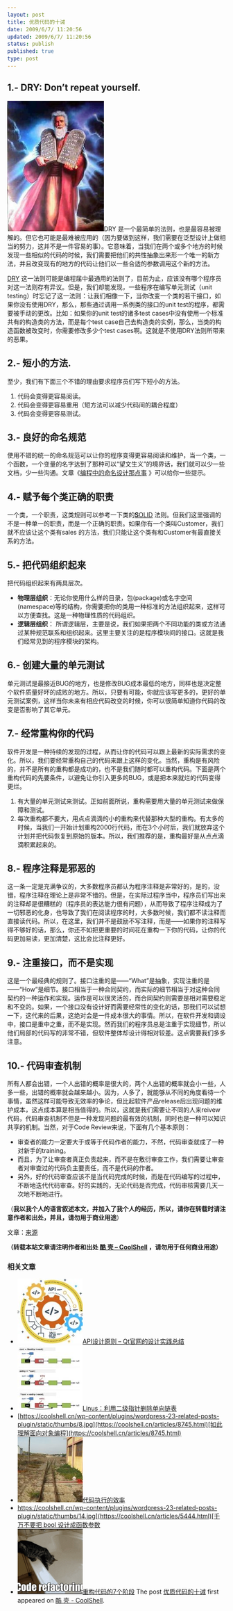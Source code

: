```yaml
---
layout: post
title: 优质代码的十诫
date: 2009/6/7/ 11:20:56
updated: 2009/6/7/ 11:20:56
status: publish
published: true
type: post
---
```



1.- DRY: Don’t repeat yourself.
-------------------------------


[![10commandements](../wp-content/uploads/2009/06/10commandements-223x300.jpg "10commandements")](https://coolshell.cn/wp-content/uploads/2009/06/10commandements.jpg)DRY 是一个最简单的法则，也是最容易被理解的。但它也可能是最难被应用的（因为要做到这样，我们需要在泛型设计上做相当的努力，这并不是一件容易的事）。它意味着，当我们在两个或多个地方的时候发现一些相似的代码的时候，我们需要把他们的共性抽象出来形一个唯一的新方法，并且改变现有的地方的代码让他们以一些合适的参数调用这个新的方法。


[DRY](http://en.wikipedia.org/wiki/Don%27t_repeat_yourself) 这一法则可能是编程届中最通用的法则了，目前为止，应该没有哪个程序员对这一法则存有异议。但是，我们却能发现，一些程序在编写单元测试（unit testing）时忘记了这一法则：让我们相像一下，当你改变一个类的若干接口，如果你没有使用DRY，那么，那些通过调用一系例类的接口的unit test的程序，都需要被手动的更改。比如：如果你的unit test的诸多test cases中没有使用一个标准共有的构造类的方法，而是每个test case自己去构造类的实例，那么，当类的构造函数被改变时，你需要修改多少个test cases啊。这就是不使用DRY法则所带来的恶果。



2.- 短小的方法.
----------


至少，我们有下面三个不错的理由要求程序员们写下短小的方法。


1. 代码会变得更容易阅读。
2. 代码会变得更容易重用（短方法可以减少代码间的耦合程度）
3. 代码会变得更容易测试。


3.- 良好的命名规范
-----------


使用不错的统一的命名规范可以让你的程序变得更容易阅读和维护，当一个类，一个函数，一个变量的名字达到了那种可以“望文生义”的境界话，我们就可以少一些文档，少一些沟通。文章《[编程中的命名设计那点事](https://coolshell.cn/articles/990.html) 》可以给你一些提示。


4.- 赋予每个类正确的职责
--------------


一个类，一个职责，这类规则可以参考一下类的[**S**OLID](http://butunclebob.com/ArticleS.UncleBob.PrinciplesOfOod) 法则。但我们这里强调的不是一种单一的职责，而是一个正确的职责。如果你有一个类叫Customer，我们就不应该让这个类有sales 的方法，我们只能让这个类有和Customer有最直接关系的方法。


5.- 把代码组织起来
-----------


把代码组织起来有两具层次。


* **物理层组织**：无论你使用什么样的目录，包(package)或名字空间(namespace)等的结构，你需要把你的类用一种标准的方法组织起来，这样可以方便查找。这是一种物理性质的代码组织。
* **逻辑层组织**： 所谓逻辑层，主要是说，我们如果把两个不同功能的类或方法通过某种规范联系和组织起来。这里主要关注的是程序模块间的接口。这就是我们经常见到的程序模块的架构。


6.- 创建大量的单元测试
-------------


单元测试是最接近BUG的地方，也是修改BUG成本最低的地方，同样也是决定整个软件质量好坏的成败的地方。所以，只要有可能，你就应该写更多的，更好的单元测试案例，这样当你未来有相应代码改变的时候，你可以很简单知道你代码的改变是否影响了其它单元。


7.- 经常重构你的代码
------------


软件开发是一种持续的发现的过程，从而让你的代码可以跟上最新的实际需求的变化。所以，我们要经常重构自己的代码来跟上这样的变化。当然，重构是有风险的，并不是所有的重构都是成功的，也不是我们随时都可以重构代码。下面是两个重构代码的先要条件，以避免让你引入更多的BUG，或是把本来就烂的代码变得更烂。


1. 有大量的单元测试来测试。正如前面所说，重构需要用大量的单元测试来做保障和测试。
2. 每次重构都不要大，用点点滴滴的小的重构来代替那种大型的重构。有太多的时候，当我们一开始计划重构2000行代码，而在3个小时后，我们就放弃这个计划并把代码恢复到原始的版本。所以，我们推荐的是，重构最好是从点点滴滴积累起来的。


8.- 程序注释是邪恶的
------------


这一条一定是充满争议的，大多数程序员都认为程序注释是非常好的，是的，没错，程序注释在理论上是非常不错的。但是，在实际过程序当中，程序员们写出来的注释却是很糟糕的（程序员的表达能力很有问题），从而导致了程序注释成为了一切邪恶的化身，也导致了我们在阅读程序的时，大多数时候，我们都不读注释而直接读代码。所以，在这里，我们并不是鼓励不写注释，而是——如果你的注释写得不够好的话，那么，你还不如把更重要的时间花在重构一下你的代码，让你的代码更加易读，更加清楚，这比会比注释更好。


9.- 注重接口，而不是实现
--------------


这是一个最经典的规则了。接口注重的是——“What”是抽象，实现注重的是——“How”是细节。接口相当于一种合同契约，而实际的细节相当于对这种合同契约的一种运作和实现。运作是可以很灵活的，而合同契约则需要是相对需要稳定和不变的。如果，一个接口没有设计好而需要经常性的变化的话，那我们可以试想一下，这代来的后果，这绝对会是一件成本很大的事情。所以，在软件开发和调设中，接口是重中之重，而不是实现。然而我们的程序员总是注重于实现细节，所以他们局部的代码写的非常不错，但软件整体却设计得相对较差。这点需要我们多多注意。


10.- 代码审查机制
-----------


所有人都会出错，一个人出错的概率是很大的，两个人出错的概率就会小一些，人多一些，出错的概率就会越来越小。因为，人多了，就能够从不同的角度看待一个事情，虽然这样可能导致无效率的争论，但比起软件产品release后出现问题的维护成本，这点成本算是相当值得的。所以，这就是我们需要让不同的人来reivew代码，代码审查机制不但是一种发现问题的最有效的机制，同时也是一种可以知识共享的机制。当然，对于Code Review来说，下面有几个基本原则：


* 审查者的能力一定要大于或等于代码作者的能力，不然，代码审查就成了一种对新手的training。
* 而且，为了让审查者真正负责起来，而不是在敷衍审查工作，我们需要让审查者对审查过的代码负主要责任，而不是代码的作者。
* 另外，好的代码审查应该不是当代码完成的时候，而是在代码编写的过程中，不断地迭代代码审查。好的实践的，无论代码是否完成，代码审核需要几天一次地不断地进行。


（**我以我个人的语言叙述本文，并加入了我个人的经历，所以，请你在转载时请注意作者和出处，并且，请勿用于商业用途**）


文章：[来源](http://makinggoodsoftware.com/2009/06/04/10-commandments-for-creating-good-code/)



**（转载本站文章请注明作者和出处 [酷 壳 – CoolShell](https://coolshell.cn/) ，请勿用于任何商业用途）**



### 相关文章

* [![API设计原则 – Qt官网的设计实践总结](../wp-content/uploads/2017/07/api-design-300x278-2-150x150.jpg)](https://coolshell.cn/articles/18024.html)[API设计原则 – Qt官网的设计实践总结](https://coolshell.cn/articles/18024.html)
* [![Linus：利用二级指针删除单向链表](../wp-content/uploads/2013/02/linus_pointer_to_pointer-150x150.jpg)](https://coolshell.cn/articles/8990.html)[Linus：利用二级指针删除单向链表](https://coolshell.cn/articles/8990.html)
* [https://coolshell.cn/wp-content/plugins/wordpress-23-related-posts-plugin/static/thumbs/8.jpg](https://coolshell.cn/articles/8745.html)[如此理解面向对象编程](https://coolshell.cn/articles/8745.html)
* [![代码执行的效率](../wp-content/uploads/2012/07/muxnt-150x150.jpg)](https://coolshell.cn/articles/7886.html)[代码执行的效率](https://coolshell.cn/articles/7886.html)
* [https://coolshell.cn/wp-content/plugins/wordpress-23-related-posts-plugin/static/thumbs/14.jpg](https://coolshell.cn/articles/5444.html)[千万不要把 bool 设计成函数参数](https://coolshell.cn/articles/5444.html)
* [![重构代码的7个阶段](../wp-content/uploads/2011/08/538efefbjw1dt8f6ua5rpg-150x150.gif)](https://coolshell.cn/articles/5201.html)[重构代码的7个阶段](https://coolshell.cn/articles/5201.html)
The post [优质代码的十诫](https://coolshell.cn/articles/1007.html) first appeared on [酷 壳 - CoolShell](https://coolshell.cn).